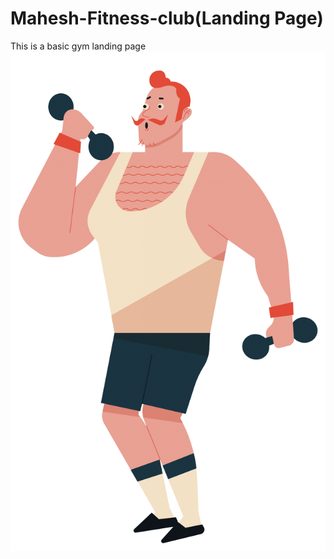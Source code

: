 # Mahesh-Fitness-club(Landing Page)
This is a basic gym landing page
![logo](https://github.com/Mahesh7007/Mahesh-Fitness-club-Landpage-/blob/main/gym.png)

